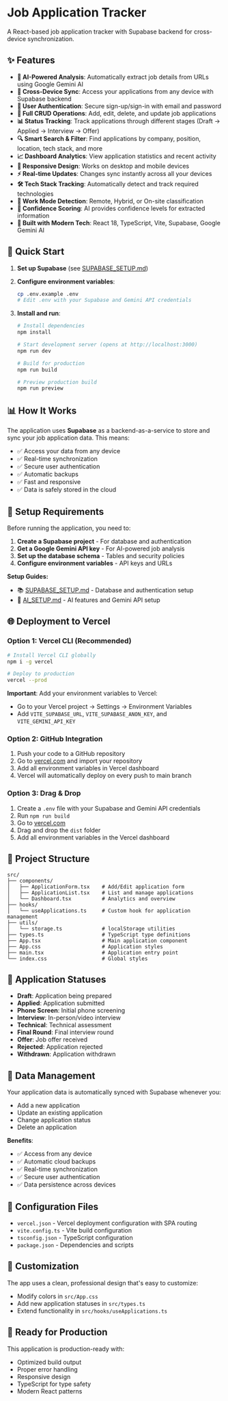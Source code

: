 # Job Application Tracker

A React-based job application tracker with Supabase backend for cross-device synchronization.

## ✨ Features

- **🤖 AI-Powered Analysis**: Automatically extract job details from URLs using Google Gemini AI
- **🔄 Cross-Device Sync**: Access your applications from any device with Supabase backend
- **🔐 User Authentication**: Secure sign-up/sign-in with email and password
- **📝 Full CRUD Operations**: Add, edit, delete, and update job applications
- **📊 Status Tracking**: Track applications through different stages (Draft → Applied → Interview → Offer)
- **🔍 Smart Search & Filter**: Find applications by company, position, location, tech stack, and more
- **📈 Dashboard Analytics**: View application statistics and recent activity
- **📱 Responsive Design**: Works on desktop and mobile devices
- **⚡ Real-time Updates**: Changes sync instantly across all your devices
- **🛠️ Tech Stack Tracking**: Automatically detect and track required technologies
- **💼 Work Mode Detection**: Remote, Hybrid, or On-site classification
- **🎯 Confidence Scoring**: AI provides confidence levels for extracted information
- **🚀 Built with Modern Tech**: React 18, TypeScript, Vite, Supabase, Google Gemini AI

## 🚀 Quick Start

1. **Set up Supabase** (see [SUPABASE_SETUP.md](./SUPABASE_SETUP.md))

2. **Configure environment variables**:
   ```bash
   cp .env.example .env
   # Edit .env with your Supabase and Gemini API credentials
   ```

3. **Install and run**:
   ```bash
   # Install dependencies
   npm install

   # Start development server (opens at http://localhost:3000)
   npm run dev

   # Build for production
   npm run build

   # Preview production build
   npm run preview
   ```

## 📊 How It Works

The application uses **Supabase** as a backend-as-a-service to store and sync your job application data. This means:
- ✅ Access your data from any device
- ✅ Real-time synchronization
- ✅ Secure user authentication
- ✅ Automatic backups
- ✅ Fast and responsive
- ✅ Data is safely stored in the cloud

## 🔧 Setup Requirements

Before running the application, you need to:
1. **Create a Supabase project** - For database and authentication
2. **Get a Google Gemini API key** - For AI-powered job analysis
3. **Set up the database schema** - Tables and security policies
4. **Configure environment variables** - API keys and URLs

**Setup Guides:**
- 📚 [SUPABASE_SETUP.md](./SUPABASE_SETUP.md) - Database and authentication setup
- 🤖 [AI_SETUP.md](./AI_SETUP.md) - AI features and Gemini API setup

## 🌐 Deployment to Vercel

### Option 1: Vercel CLI (Recommended)
```bash
# Install Vercel CLI globally
npm i -g vercel

# Deploy to production
vercel --prod
```

**Important**: Add your environment variables to Vercel:
- Go to your Vercel project → Settings → Environment Variables
- Add `VITE_SUPABASE_URL`, `VITE_SUPABASE_ANON_KEY`, and `VITE_GEMINI_API_KEY`

### Option 2: GitHub Integration
1. Push your code to a GitHub repository
2. Go to [vercel.com](https://vercel.com) and import your repository
3. Add all environment variables in Vercel dashboard
4. Vercel will automatically deploy on every push to main branch

### Option 3: Drag & Drop
1. Create a `.env` file with your Supabase and Gemini API credentials
2. Run `npm run build`
3. Go to [vercel.com](https://vercel.com)
4. Drag and drop the `dist` folder
5. Add all environment variables in the Vercel dashboard

## 📁 Project Structure

```
src/
├── components/
│   ├── ApplicationForm.tsx    # Add/Edit application form
│   ├── ApplicationList.tsx    # List and manage applications
│   └── Dashboard.tsx          # Analytics and overview
├── hooks/
│   └── useApplications.ts     # Custom hook for application management
├── utils/
│   └── storage.ts             # localStorage utilities
├── types.ts                   # TypeScript type definitions
├── App.tsx                    # Main application component
├── App.css                    # Application styles
├── main.tsx                   # Application entry point
└── index.css                  # Global styles
```

## 🎯 Application Statuses

- **Draft**: Application being prepared
- **Applied**: Application submitted
- **Phone Screen**: Initial phone screening
- **Interview**: In-person/video interview
- **Technical**: Technical assessment
- **Final Round**: Final interview round
- **Offer**: Job offer received
- **Rejected**: Application rejected
- **Withdrawn**: Application withdrawn

## 💾 Data Management

Your application data is automatically synced with Supabase whenever you:
- Add a new application
- Update an existing application
- Change application status
- Delete an application

**Benefits**:
- ✅ Access from any device
- ✅ Automatic cloud backups
- ✅ Real-time synchronization
- ✅ Secure user authentication
- ✅ Data persistence across devices

## 🔧 Configuration Files

- `vercel.json` - Vercel deployment configuration with SPA routing
- `vite.config.ts` - Vite build configuration
- `tsconfig.json` - TypeScript configuration
- `package.json` - Dependencies and scripts

## 🎨 Customization

The app uses a clean, professional design that's easy to customize:
- Modify colors in `src/App.css`
- Add new application statuses in `src/types.ts`
- Extend functionality in `src/hooks/useApplications.ts`

## 🚀 Ready for Production

This application is production-ready with:
- Optimized build output
- Proper error handling
- Responsive design
- TypeScript for type safety
- Modern React patterns